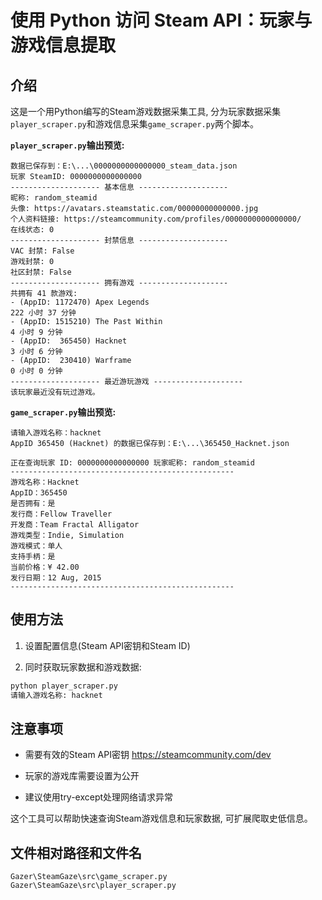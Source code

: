 # 使用 Python 访问 Steam API：玩家与游戏信息提取

## 介绍

这是一个用Python编写的Steam游戏数据采集工具, 分为玩家数据采集`player_scraper.py`和游戏信息采集`game_scraper.py`两个脚本。

**`player_scraper.py`输出预览:**

```text
数据已保存到：E:\...\0000000000000000_steam_data.json
玩家 SteamID: 0000000000000000
-------------------- 基本信息 --------------------
昵称: random_steamid
头像: https://avatars.steamstatic.com/00000000000000.jpg
个人资料链接: https://steamcommunity.com/profiles/0000000000000000/
在线状态: 0
-------------------- 封禁信息 --------------------
VAC 封禁: False
游戏封禁: 0
社区封禁: False
-------------------- 拥有游戏 --------------------
共拥有 41 款游戏:
- (AppID: 1172470) Apex Legends                                           222 小时 37 分钟
- (AppID: 1515210) The Past Within                                          4 小时 9 分钟
- (AppID:  365450) Hacknet                                                  3 小时 6 分钟
- (AppID:  230410) Warframe                                                 0 小时 0 分钟
-------------------- 最近游玩游戏 --------------------
该玩家最近没有玩过游戏。
```

**`game_scraper.py`输出预览:**

```text
请输入游戏名称：hacknet
AppID 365450 (Hacknet) 的数据已保存到：E:\...\365450_Hacknet.json

正在查询玩家 ID: 0000000000000000 玩家昵称: random_steamid
--------------------------------------------------
游戏名称：Hacknet
AppID：365450
是否拥有：是
发行商：Fellow Traveller
开发商：Team Fractal Alligator
游戏类型：Indie, Simulation
游戏模式：单人
支持手柄：是
当前价格：¥ 42.00
发行日期：12 Aug, 2015
--------------------------------------------------
```

## 使用方法

1. 设置配置信息(Steam API密钥和Steam ID)

2. 同时获取玩家数据和游戏数据:

```bash
python player_scraper.py
请输入游戏名称: hacknet
```

## 注意事项

- 需要有效的Steam API密钥
<https://steamcommunity.com/dev>

- 玩家的游戏库需要设置为公开

- 建议使用try-except处理网络请求异常

这个工具可以帮助快速查询Steam游戏信息和玩家数据, 可扩展爬取史低信息。

## 文件相对路径和文件名

`Gazer\SteamGaze\src\game_scraper.py`
`Gazer\SteamGaze\src\player_scraper.py`